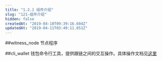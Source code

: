 ```yaml
---
title: "1.2.1 组件介绍"
slug: "121-组件介绍"
hidden: false
createdAt: "2019-04-10T09:39:16.604Z"
updatedAt: "2019-04-11T03:49:11.051Z"
---
```

##witness_node
节点程序

##cli_wallet
钱包命令行工具，提供跟链之间的交互操作。具体操作文档见[这里](https://cn-dev.cocosbcx.io/v2.0/docs/22-cli_wallet)